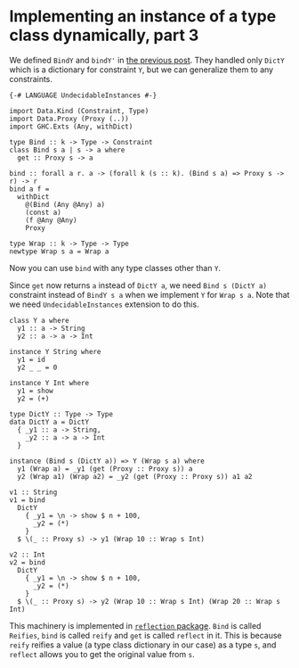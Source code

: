 # Implementing an instance of a type class dynamically, part 3

We defined `BindY` and `bindY'` in [the previous post](./reflection2.html). They handled only `DictY` which is a dictionary for constraint `Y`, but we can generalize them to any constraints.

```
{-# LANGUAGE UndecidableInstances #-}

import Data.Kind (Constraint, Type)
import Data.Proxy (Proxy (..))
import GHC.Exts (Any, withDict)

type Bind :: k -> Type -> Constraint
class Bind s a | s -> a where
  get :: Proxy s -> a

bind :: forall a r. a -> (forall k (s :: k). (Bind s a) => Proxy s -> r) -> r
bind a f =
  withDict
    @(Bind (Any @Any) a)
    (const a)
    (f @Any @Any)
    Proxy

type Wrap :: k -> Type -> Type
newtype Wrap s a = Wrap a
```

Now you can use `bind` with any type classes other than `Y`.

Since `get` now returns `a` instead of `DictY a`, we need `Bind s (DictY a)` constraint instead of `BindY s a` when we implement `Y` for `Wrap s a`. Note that we need `UndecidableInstances` extension to do this.

```
class Y a where
  y1 :: a -> String
  y2 :: a -> a -> Int

instance Y String where
  y1 = id
  y2 _ _ = 0

instance Y Int where
  y1 = show
  y2 = (+)

type DictY :: Type -> Type
data DictY a = DictY
  { _y1 :: a -> String,
    _y2 :: a -> a -> Int
  }

instance (Bind s (DictY a)) => Y (Wrap s a) where
  y1 (Wrap a) = _y1 (get (Proxy :: Proxy s)) a
  y2 (Wrap a1) (Wrap a2) = _y2 (get (Proxy :: Proxy s)) a1 a2

v1 :: String
v1 = bind
  DictY
    { _y1 = \n -> show $ n + 100,
      _y2 = (*)
    }
  $ \(_ :: Proxy s) -> y1 (Wrap 10 :: Wrap s Int)

v2 :: Int
v2 = bind
  DictY
    { _y1 = \n -> show $ n + 100,
      _y2 = (*)
    }
  $ \(_ :: Proxy s) -> y2 (Wrap 10 :: Wrap s Int) (Wrap 20 :: Wrap s Int)
```

This machinery is implemented in [`reflection` package](https://hackage.haskell.org/package/reflection). `Bind` is called `Reifies`, `bind` is called `reify` and `get` is called `reflect` in it. This is because `reify` reifies a value (a type class dictionary in our case) as a type `s`, and `reflect` allows you to get the original value from `s`.
